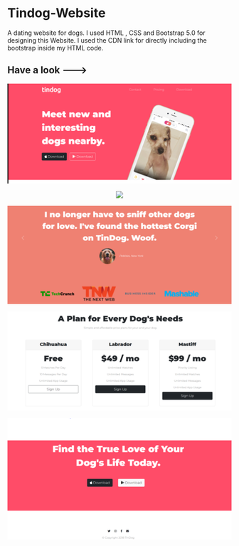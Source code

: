 # Tindog-Website
 A dating website for dogs.
 I used HTML , CSS and Bootstrap 5.0 for designing this Website. 
 I used the CDN link for directly including the bootstrap inside my HTML code. 

## Have a look --->

<p align="center">
  <img src="/images/ss1.PNG">
</p>
<p align="center">
  <img src="/images/ss2.PNG">
</p>
<p align="center">
  <img src="/images/ss3.PNG">
</p>
<p align="center">
  <img src="/images/ss4.PNG">
</p>
<p align="center">
  <img src="/images/ss5.PNG">
</p>

